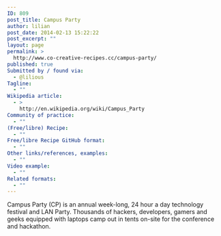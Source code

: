 ```yaml
---
ID: 809
post_title: Campus Party
author: lilian
post_date: 2014-02-13 15:22:22
post_excerpt: ""
layout: page
permalink: >
  http://www.co-creative-recipes.cc/campus-party/
published: true
Submitted by / found via:
  - @lilious
Tagline:
  - ""
Wikipedia article:
  - >
    http://en.wikipedia.org/wiki/Campus_Party
Community of practice:
  - ""
(Free/libre) Recipe:
  - ""
Free/libre Recipe GitHub format:
  - ""
Other links/references, examples:
  - ""
Video example:
  - ""
Related formats:
  - ""
---
```

Campus Party (CP) is an annual week-long, 24 hour a day technology festival and LAN Party. Thousands of hackers, developers, gamers and geeks equipped with laptops camp out in tents on-site for the conference and hackathon.